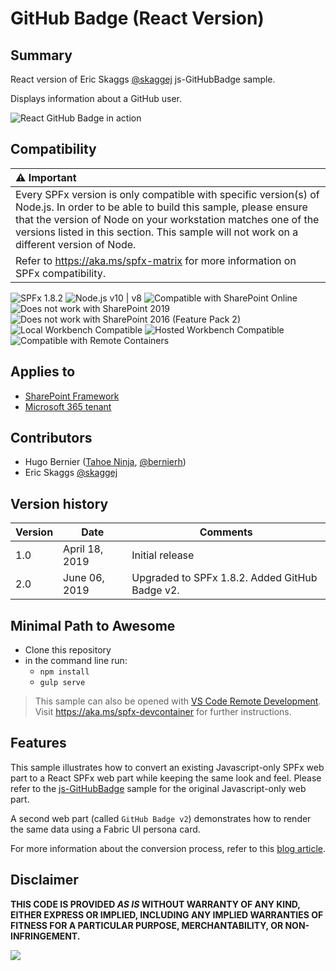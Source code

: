 # GitHub Badge (React Version)

## Summary

React version of Eric Skaggs [@skaggej](https://www.twitter.com/skaggej) js-GitHubBadge sample.

Displays information about a GitHub user.

![React GitHub Badge in action](https://github.com/hugoabernier/sp-dev-fx-webparts/raw/master/samples/react-github-badge/assets/githubbadge.png)


## Compatibility

| :warning: Important          |
|:---------------------------|
| Every SPFx version is only compatible with specific version(s) of Node.js. In order to be able to build this sample, please ensure that the version of Node on your workstation matches one of the versions listed in this section. This sample will not work on a different version of Node.|
|Refer to <https://aka.ms/spfx-matrix> for more information on SPFx compatibility.   |

![SPFx 1.8.2](https://img.shields.io/badge/SPFx-1.8.2-green.svg) 
![Node.js v10 | v8](https://img.shields.io/badge/Node.js-v10%20%7C%20v8-green.svg) 
![Compatible with SharePoint Online](https://img.shields.io/badge/SharePoint%20Online-Compatible-green.svg)
![Does not work with SharePoint 2019](https://img.shields.io/badge/SharePoint%20Server%202019-Incompatible-red.svg)
![Does not work with SharePoint 2016 (Feature Pack 2)](https://img.shields.io/badge/SharePoint%20Server%202016%20(Feature%20Pack%202)-Incompatible-red.svg "SharePoint Server 2016 Feature Pack 2 requires SPFx 1.1")
![Local Workbench Compatible](https://img.shields.io/badge/Local%20Workbench-Compatible-green.svg)
![Hosted Workbench Compatible](https://img.shields.io/badge/Hosted%20Workbench-Compatible-green.svg)
![Compatible with Remote Containers](https://img.shields.io/badge/Remote%20Containers-Compatible-green.svg)

## Applies to

* [SharePoint Framework](https://learn.microsoft.com/sharepoint/dev/spfx/sharepoint-framework-overview)
* [Microsoft 365 tenant](https://learn.microsoft.com/sharepoint/dev/spfx/set-up-your-development-environment)

## Contributors

* Hugo Bernier ([Tahoe Ninja](http://tahoeninja.blog), [@bernierh](https://www.twitter.com/bernierh))
* Eric Skaggs [@skaggej](https://www.twitter.com/skaggej)

## Version history

Version|Date|Comments
-------|----|--------
1.0 | April 18, 2019 | Initial release
2.0 | June 06, 2019 | Upgraded to SPFx 1.8.2. Added GitHub Badge v2.



## Minimal Path to Awesome

- Clone this repository
- in the command line run:
  - `npm install`
  - `gulp serve`

>  This sample can also be opened with [VS Code Remote Development](https://code.visualstudio.com/docs/remote/remote-overview). Visit https://aka.ms/spfx-devcontainer for further instructions.

## Features

This sample illustrates how to convert an existing Javascript-only SPFx web part to a React SPFx web part while keeping the same look and feel. Please refer to the [js-GitHubBadge](https://github.com/pnp/sp-dev-fx-webparts/tree/main/samples/js-gitHubBadge) sample for the original Javascript-only web part.

A second web part (called `GitHub Badge v2`) demonstrates how to render the same data using a Fabric UI persona card.

For more information about the conversion process, refer to this [blog article](https://tahoeninja.blog/2019/04/19/converting-spfx-from-javascript-to-react/).


## Disclaimer

**THIS CODE IS PROVIDED *AS IS* WITHOUT WARRANTY OF ANY KIND, EITHER EXPRESS OR IMPLIED, INCLUDING ANY IMPLIED WARRANTIES OF FITNESS FOR A PARTICULAR PURPOSE, MERCHANTABILITY, OR NON-INFRINGEMENT.**


<img src="https://m365-visitor-stats.azurewebsites.net/sp-dev-fx-webparts/samples/react-github-badge" />
